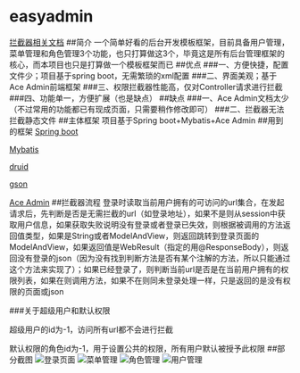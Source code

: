 # easyadmin
[拦截器相关文档](http://git.oschina.net/raywang2014/easyadmin/wikis/%E6%8B%A6%E6%88%AA%E5%99%A8%E8%AE%BE%E8%AE%A1%E7%9B%B8%E5%85%B3)
##简介
一个简单好看的后台开发模板框架，目前具备用户管理，菜单管理和角色管理3个功能，也只打算做这3个，毕竟这是所有后台管理框架的核心，而本项目也只是打算做一个模板框架而已
##优点
###一、方便快捷，配置文件少；项目基于spring boot，无需繁琐的xml配置
###二、界面美观；基于Ace Admin前端框架
###三、权限拦截器性能高，仅对Controller请求进行拦截
###四、功能单一，方便扩展（也是缺点）
##缺点
###一、Ace Admin文档太少（不过常用的功能都已有现成页面，只需要稍作修改即可）
###二、拦截器无法拦截静态文件
##主体框架
项目基于Spring boot+Mybatis+Ace Admin
##用到的框架
[Spring boot](http://projects.spring.io/spring-boot/)

[Mybatis](http://www.mybatis.org/mybatis-3/zh/index.html)

[druid](https://github.com/alibaba/druid)

[gson](https://github.com/google/gson)

[Ace Admin](http://ace.jeka.by/)
##拦截器流程
登录时读取当前用户拥有的可访问的url集合，在发起请求后，先判断是否是无需拦截的url（如登录地址），如果不是则从session中获取用户信息，如果获取失败说明没有登录或者登录已失效，则根据被调用的方法返回值类型，如果是String或者ModelAndView，则返回跳转到登录页面的ModelAndView，如果返回值是WebResult（指定的用@ResponseBody），则返回没有登录的json（因为没有找到判断方法是否有某个注解的方法，所以只能通过这个方法来实现了）；如果已经登录了，则判断当前url是否是在当前用户拥有的权限列表，如果在则调用方法，如果不在则同未登录处理一样，只是返回的是没有权限的页面或json

###关于超级用户和默认权限

超级用户的id为-1，访问所有url都不会进行拦截

默认权限的角色id为-1，用于设置公共的权限，所有用户默认被授予此权限
##部分截图
![登录页面](http://git.oschina.net/raywang2014/easyadmin/raw/master/imgs/20170411192433.png)
![菜单管理](http://git.oschina.net/raywang2014/easyadmin/raw/master/imgs/20170411193119.png)
![角色管理](http://git.oschina.net/raywang2014/easyadmin/raw/master/imgs/20170411193134.png)
![用户管理](http://git.oschina.net/raywang2014/easyadmin/raw/master/imgs/20170411193149.png)